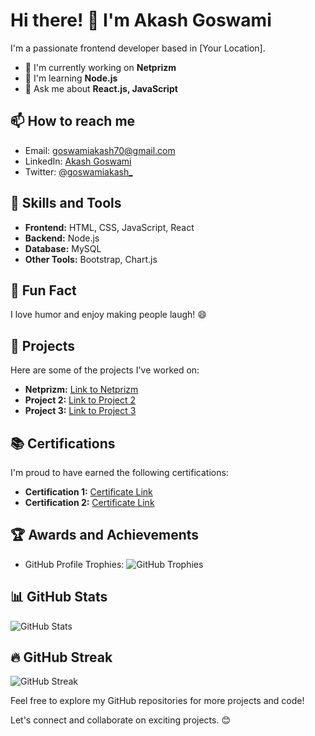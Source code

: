 # Hi there! 👋 I'm Akash Goswami

I'm a passionate frontend developer based in [Your Location].

- 🔭 I'm currently working on **Netprizm**
- 🌱 I'm learning **Node.js**
- 💬 Ask me about **React.js, JavaScript**

## 📫 How to reach me
- Email: [goswamiakash70@gmail.com](mailto:goswamiakash70@gmail.com)
- LinkedIn: [Akash Goswami](https://www.linkedin.com/in/akash-goswami-/)
- Twitter: [@goswamiakash_](https://twitter.com/goswamiakash_)

## 🚀 Skills and Tools
- **Frontend:** HTML, CSS, JavaScript, React
- **Backend:** Node.js
- **Database:** MySQL
- **Other Tools:** Bootstrap, Chart.js

## 🌟 Fun Fact
I love humor and enjoy making people laugh! 😄
## 📂 Projects

Here are some of the projects I've worked on:

- **Netprizm:** [Link to Netprizm](https://github.com/yourusername/netprizm)
- **Project 2:** [Link to Project 2](https://github.com/yourusername/project2)
- **Project 3:** [Link to Project 3](https://github.com/yourusername/project3)

## 📚 Certifications

I'm proud to have earned the following certifications:

- **Certification 1:** [Certificate Link](https://www.example.com/certification1)
- **Certification 2:** [Certificate Link](https://www.example.com/certification2)

## 🏆 Awards and Achievements

- GitHub Profile Trophies:
  ![GitHub Trophies](https://github-profile-trophy.vercel.app/?username=yourusername)

## 📊 GitHub Stats

![GitHub Stats](https://github-readme-stats.vercel.app/api?username=yourusername&show_icons=true&locale=en)

## 🔥 GitHub Streak

![GitHub Streak](https://github-readme-streak-stats.herokuapp.com/?user=yourusername)

Feel free to explore my GitHub repositories for more projects and code!

Let's connect and collaborate on exciting projects. 😊
